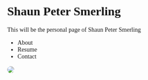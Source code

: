 
<html>
<body>
<h1> Shaun Peter Smerling </h1>
<p> This will be the personal page of Shaun Peter Smerling </p>
<ul>
<li> About </li>
<li> Resume </li>
<li> Contact </li>
</ul>
<link href="style.css" type="text/css" rel="stylesheet">
<style>
* {
  font-family: 'Georgia', 'Times', serif;
}
a {
  color: SeaGreen;
  text-decoration: none;
}
img {
  border-radius: 100%;
}
</style>
<img src= "https://scontent-sea1-1.xx.fbcdn.net/v/t31.0-8/14138103_10209851757634088_2265222917651422033_o.jpg?oh=bb22f5ca94fd54456d98e29ceed5dd0a&oe=5900E15C">
</body>
</html>
